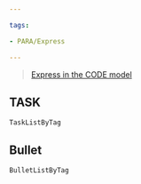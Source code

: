 ```yaml
---

tags:

- PARA/Express

---
```

> [Express in the CODE model](https://lifeos.vip/guide/intro/second-brain.html#the-code-model)
## TASK

```LifeOS
TaskListByTag
```

  

## Bullet

```LifeOS
BulletListByTag
```